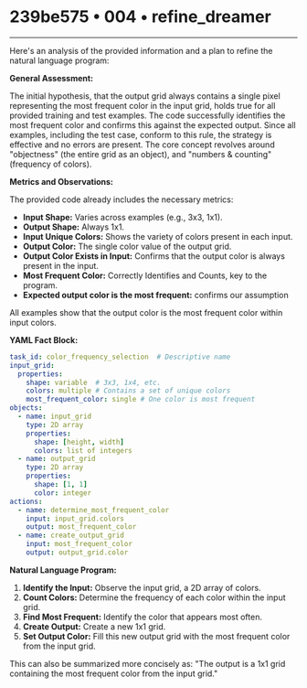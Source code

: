 # 239be575 • 004 • refine_dreamer

---
Here's an analysis of the provided information and a plan to refine the natural language program:

**General Assessment:**

The initial hypothesis, that the output grid always contains a single pixel representing the most frequent color in the input grid, holds true for all provided training and test examples. The code successfully identifies the most frequent color and confirms this against the expected output. Since all examples, including the test case, conform to this rule, the strategy is effective and no errors are present. The core concept revolves around "objectness" (the entire grid as an object), and "numbers & counting" (frequency of colors).

**Metrics and Observations:**

The provided code already includes the necessary metrics:

*   **Input Shape:** Varies across examples (e.g., 3x3, 1x1).
*   **Output Shape:** Always 1x1.
*   **Input Unique Colors:** Shows the variety of colors present in each input.
*   **Output Color:** The single color value of the output grid.
*   **Output Color Exists in Input:**  Confirms that the output color is always present in the input.
* **Most Frequent Color:** Correctly Identifies and Counts, key to the program.
* **Expected output color is the most frequent:** confirms our assumption

All examples show that the output color is the most frequent color within input colors.

**YAML Fact Block:**

```yaml
task_id: color_frequency_selection  # Descriptive name
input_grid:
  properties:
    shape: variable  # 3x3, 1x4, etc.
    colors: multiple # Contains a set of unique colors
    most_frequent_color: single # One color is most frequent
objects:
  - name: input_grid
    type: 2D array
    properties:
      shape: [height, width]
      colors: list of integers
  - name: output_grid
    type: 2D array
    properties:
      shape: [1, 1]
      color: integer
actions:
  - name: determine_most_frequent_color
    input: input_grid.colors
    output: most_frequent_color
  - name: create_output_grid
    input: most_frequent_color
    output: output_grid.color
```

**Natural Language Program:**

1.  **Identify the Input:** Observe the input grid, a 2D array of colors.
2.  **Count Colors:** Determine the frequency of each color within the input grid.
3.  **Find Most Frequent:** Identify the color that appears most often.
4.  **Create Output:** Create a new 1x1 grid.
5. **Set Output Color:** Fill this new output grid with the most frequent color from the input grid.

This can also be summarized more concisely as: "The output is a 1x1 grid containing the most frequent color from the input grid."

